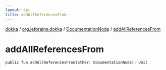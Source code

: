 ```yaml
---
layout: api
title: addAllReferencesFrom
---
```

[dokka](../../index.html) / [org.jetbrains.dokka](../index.html) / [DocumentationNode](index.html) / [addAllReferencesFrom](addAllReferencesFrom.html)


# addAllReferencesFrom



```
public fun addAllReferencesFrom(other: DocumentationNode): Unit
```

